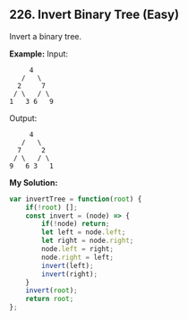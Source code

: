 ## 226. Invert Binary Tree (Easy)
Invert a binary tree.

**Example:**
Input:
```
     4
   /   \
  2     7
 / \   / \
1   3 6   9
```
Output:
```
     4
   /   \
  7     2
 / \   / \
9   6 3   1
```

__My Solution:__
```js
var invertTree = function(root) {
    if(!root) [];
    const invert = (node) => {
        if(!node) return;
        let left = node.left;
        let right = node.right;
        node.left = right;
        node.right = left;
        invert(left);
        invert(right);
    }
    invert(root);
    return root;
};
```
